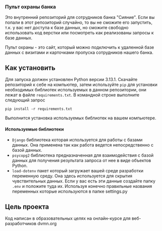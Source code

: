 ### Пульт охраны банка 

Это внутренний репозиторий для сотрудников банка "Сияние". Если вы попали в этот репозиторий случайно, то вы не сможите его запустить, т.к. у вас нет доступа к базе данных, но сможите свободно использовать код верстки или посмотреть как реализованы запросы к базе данных. 

Пульт охраны - это сайт, который можно подключить к удаленной базе данных с визитами и карточками пропуска сотрудников нашего банка. 

## Как установить  
Для запуска должен установлен Python версии 3.13.1. Скачайте репозиторий к себе на компьютер, затем используйте `pip` для установки необходимых библиотек используемых в данном репозитории, они лежат в файле `requirements.txt`. 
В командной строке выполните следующий запрос
```
pip install -r requirements.txt

``` 
Выполнится установка используемых библиотек на вашем компьютере. 

#### Используемые библиотеки 
* `Django` библиотека которая используется для работы с базами данных. Она применена так как работа ведется непосредственно с базой данных.
*  `psycopg2` библиотека предназначенная для взаимодействия с базой данных для получения результата запроса от нее в виде объектов Python.
*   `load-dotenv` пакет который загружает вашей среде разработки переменную среду. Она здесь используется для скрытия чувствительных данных. Если у вас есть эти данные создайте папку `.env`  и положите туда их. Используя конечно правильные названия переменных которые используются в папке settings.py
## Цель проекта 
Код написан в образовательных целях на онлайн-курсе для веб-разработчиков dvmn.org 

